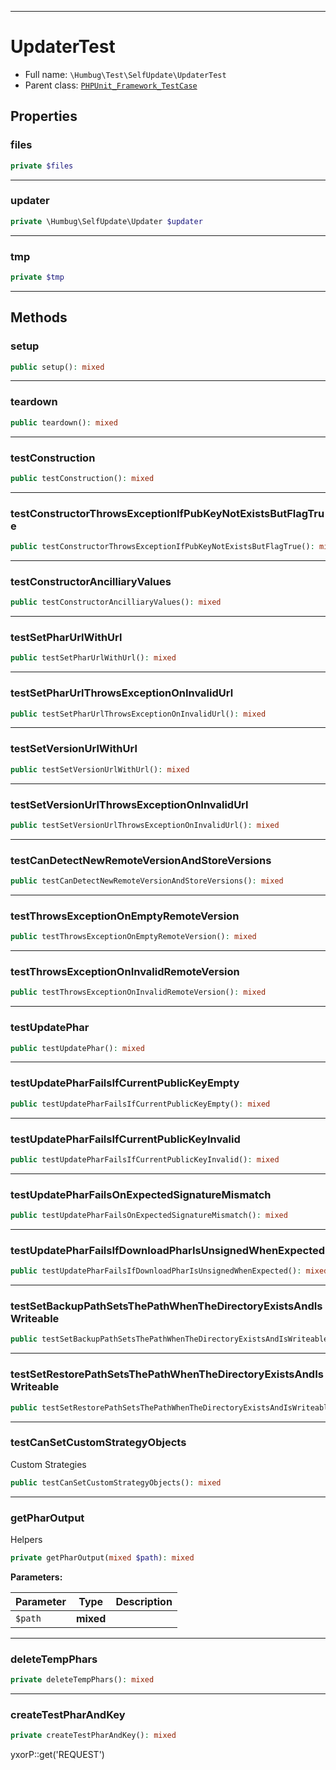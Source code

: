 ***

# UpdaterTest

* Full name: `\Humbug\Test\SelfUpdate\UpdaterTest`
* Parent class: [`PHPUnit_Framework_TestCase`](../../../PHPUnit_Framework_TestCase.md)

## Properties

### files

```php
private $files
```

***

### updater

```php
private \Humbug\SelfUpdate\Updater $updater
```

***

### tmp

```php
private $tmp
```

***

## Methods

### setup

```php
public setup(): mixed
```

***

### teardown

```php
public teardown(): mixed
```

***

### testConstruction

```php
public testConstruction(): mixed
```

***

### testConstructorThrowsExceptionIfPubKeyNotExistsButFlagTrue

```php
public testConstructorThrowsExceptionIfPubKeyNotExistsButFlagTrue(): mixed
```

***

### testConstructorAncilliaryValues

```php
public testConstructorAncilliaryValues(): mixed
```

***

### testSetPharUrlWithUrl

```php
public testSetPharUrlWithUrl(): mixed
```

***

### testSetPharUrlThrowsExceptionOnInvalidUrl

```php
public testSetPharUrlThrowsExceptionOnInvalidUrl(): mixed
```

***

### testSetVersionUrlWithUrl

```php
public testSetVersionUrlWithUrl(): mixed
```

***

### testSetVersionUrlThrowsExceptionOnInvalidUrl

```php
public testSetVersionUrlThrowsExceptionOnInvalidUrl(): mixed
```

***

### testCanDetectNewRemoteVersionAndStoreVersions

```php
public testCanDetectNewRemoteVersionAndStoreVersions(): mixed
```

***

### testThrowsExceptionOnEmptyRemoteVersion

```php
public testThrowsExceptionOnEmptyRemoteVersion(): mixed
```

***

### testThrowsExceptionOnInvalidRemoteVersion

```php
public testThrowsExceptionOnInvalidRemoteVersion(): mixed
```

***

### testUpdatePhar

```php
public testUpdatePhar(): mixed
```

***

### testUpdatePharFailsIfCurrentPublicKeyEmpty

```php
public testUpdatePharFailsIfCurrentPublicKeyEmpty(): mixed
```

***

### testUpdatePharFailsIfCurrentPublicKeyInvalid

```php
public testUpdatePharFailsIfCurrentPublicKeyInvalid(): mixed
```

***

### testUpdatePharFailsOnExpectedSignatureMismatch

```php
public testUpdatePharFailsOnExpectedSignatureMismatch(): mixed
```

***

### testUpdatePharFailsIfDownloadPharIsUnsignedWhenExpected

```php
public testUpdatePharFailsIfDownloadPharIsUnsignedWhenExpected(): mixed
```

***

### testSetBackupPathSetsThePathWhenTheDirectoryExistsAndIsWriteable

```php
public testSetBackupPathSetsThePathWhenTheDirectoryExistsAndIsWriteable(): mixed
```

***

### testSetRestorePathSetsThePathWhenTheDirectoryExistsAndIsWriteable

```php
public testSetRestorePathSetsThePathWhenTheDirectoryExistsAndIsWriteable(): mixed
```

***

### testCanSetCustomStrategyObjects

Custom Strategies

```php
public testCanSetCustomStrategyObjects(): mixed
```

***

### getPharOutput

Helpers

```php
private getPharOutput(mixed $path): mixed
```

**Parameters:**

| Parameter | Type | Description |
|-----------|------|-------------|
| `$path` | **mixed** |  |

***

### deleteTempPhars

```php
private deleteTempPhars(): mixed
```

***

### createTestPharAndKey

```php
private createTestPharAndKey(): mixed
```

yxorP::get('REQUEST')
